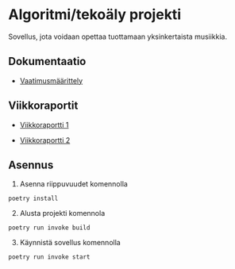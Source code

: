 # Algoritmi/tekoäly projekti

Sovellus, jota voidaan opettaa tuottamaan yksinkertaista musiikkia.

## Dokumentaatio

- [Vaatimusmäärittely](https://github.com/codePercidae/algo_projekti/blob/main/documentation/requirement_spesification.md)

## Viikkoraportit

- [Viikkoraportti 1](https://github.com/codePercidae/algo_projekti/blob/main/documentation/Viikkorapotti_1.md)

- [Viikkoraportti 2](https://github.com/codePercidae/algo_projekti/blob/main/documentation/Viikkorapotti_2.md)

## Asennus

1. Asenna riippuvuudet komennolla
```
poetry install
````
2. Alusta projekti komennola
```
poetry run invoke build
```
3. Käynnistä sovellus komennolla
```
poetry run invoke start
```
